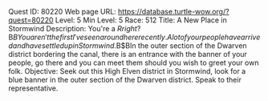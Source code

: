 Quest ID: 80220
Web page URL: https://database.turtle-wow.org/?quest=80220
Level: 5
Min Level: 5
Race: 512
Title: A New Place in Stormwind
Description: You're a $R right?$B$BYou aren't the first I've seen around here recently. A lot of your people have arrived and have settled up in Stormwind.$B$BIn the outer section of the Dwarven district bordering the canal, there is an entrance with the banner of your people, go there and you can meet them should you wish to greet your own folk.
Objective: Seek out this High Elven district in Stormwind, look for a blue banner in the outer section of the Dwarven district. Speak to their representative.
